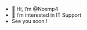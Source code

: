 - 👋 Hi, I’m @Noxmp4
- 👀 I’m interested in IT Support
- See you soon !

<!---
Noxmp4/Noxmp4 is a ✨ special ✨ repository because its `README.md` (this file) appears on your GitHub profile.
You can click the Preview link to take a look at your changes.
--->
